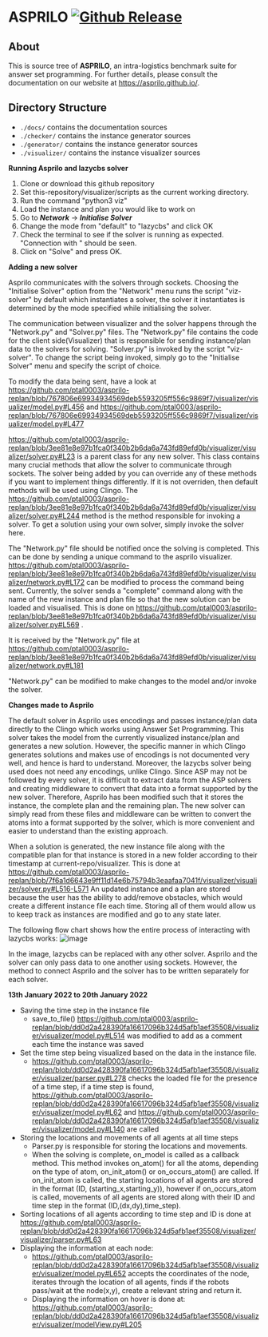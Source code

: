 # ASPRILO [![Github Release](https://img.shields.io/github/release/potassco/asprilo/all.svg)](https://github.com/potassco/asprilo/releases)

## About

This is source tree of **ASPRILO**, an intra-logistics benchmark suite for answer set
programming. For further details, please consult the documentation on our website at
<https://asprilo.github.io/>.


## Directory Structure

- `./docs/` contains the documentation sources
- `./checker/` contains the instance generator sources
- `./generator/` contains the instance generator sources
- `./visualizer/` contains the instance visualizer sources

**Running Asprilo and lazycbs solver**
1. Clone or download this github repository
2. Set this-repository/visualizer/scripts as the current working directory.
3. Run the command "python3 viz"
4. Load the instance and plan you would like to work on
5. Go to **_Network_** -> **_Initialise Solver_** 
6. Change the mode from "default" to "lazycbs" and click OK
7. Check the terminal to see if the solver is running as expected. "Connection with <IP Address>" should be seen.
8. Click on "Solve" and press OK. 

****Adding a new solver****
 
Asprilo communicates with the solvers through sockets. Choosing the "Initialise Solver" option from the "Network" menu runs the script "viz-solver" by default which instantiates a solver, the solver it instantiates is determined by the mode specified while initialising the solver.
  
The communication between visualizer and the solver happens through the "Network.py" and "Solver.py" files. The "Network.py" file contains the code for the client side(Visualizer) that is responsible for sending instance/plan data to the solvers for solving. "Solver.py" is invoked by the script "viz-solver". To change the script being invoked, simply go to the "Initialise Solver" menu and specify the script of choice.

To modify the data being sent, have a look at https://github.com/ptal0003/asprilo-replan/blob/767806e69934934569deb5593205ff556c9869f7/visualizer/visualizer/model.py#L456 and https://github.com/ptal0003/asprilo-replan/blob/767806e69934934569deb5593205ff556c9869f7/visualizer/visualizer/model.py#L477
  
https://github.com/ptal0003/asprilo-replan/blob/3ee81e8e97b1fca0f340b2b6da6a743fd89efd0b/visualizer/visualizer/solver.py#L23 is a parent class for any new solver. This class contains many crucial methods that allow the solver to communicate through sockets. The solver being added by you can override any of these methods if you want to implement things differently. If it is not overriden, then default methods will be used using Clingo. The https://github.com/ptal0003/asprilo-replan/blob/3ee81e8e97b1fca0f340b2b6da6a743fd89efd0b/visualizer/visualizer/solver.py#L244 method is the method responsible for invoking a solver. To get a solution using your own solver, simply invoke the solver here.
  
The "Network.py" file should be notified once the solving is completed. This can be done by sending a unique command to the asprilo visualizer. https://github.com/ptal0003/asprilo-replan/blob/3ee81e8e97b1fca0f340b2b6da6a743fd89efd0b/visualizer/visualizer/network.py#L172 can be modified to process the command being sent. Currently, the solver sends a "complete" command along with the name of the new instance and plan file so that the new solution can be loaded and visualised. This is done on https://github.com/ptal0003/asprilo-replan/blob/3ee81e8e97b1fca0f340b2b6da6a743fd89efd0b/visualizer/visualizer/solver.py#L569 .

It is received by the "Network.py" file at  https://github.com/ptal0003/asprilo-replan/blob/3ee81e8e97b1fca0f340b2b6da6a743fd89efd0b/visualizer/visualizer/network.py#L181

"Network.py" can be modified to make changes to the model and/or invoke the solver.
  
**Changes made to Asprilo**

The default solver in Asprilo uses encodings and passes instance/plan data directly to the Clingo which works using Answer Set Programming. This solver takes the model from the currently visualized instance/plan and generates a new solution. However, the specific manner in which Clingo generates solutions and makes use of encodings is not documented very well, and hence is hard to understand. Moreover, the lazycbs solver being used does not need any encodings, unlike Clingo. Since ASP may not be followed by every solver, it is difficult to extract data from the ASP solvers and creating middleware to convert that data into a format supported by the new solver. Therefore, Asprilo has been modified such that it stores the instance, the complete plan and the remaining plan. The new solver can simply read from these files and middleware can be written to convert the atoms into a format supported by the solver, which is more convenient and easier to understand than the existing approach.

When a solution is generated, the new instance file along with the compatible plan for that instance is stored in a new folder according to their timestamp at current-repo/visualizer. This is done at https://github.com/ptal0003/asprilo-replan/blob/7f6a1d6643e9ff11d14e6b75794b3eaafaa7041f/visualizer/visualizer/solver.py#L516-L571 An updated instance and a plan are stored because the user has the ability to add/remove obstacles, which would create a different instance file each time. Storing all of them would allow us to keep track as instances are modified and go to any state later.

The following flow chart shows how the entire process of interacting with lazycbs works:
  ![image](https://user-images.githubusercontent.com/62492172/148785076-45145e78-3774-46b1-8320-12e1b5929e6d.png)

In the image, lazycbs can be replaced with any other solver. Asprilo and the solver can only pass data to one another using sockets. However, the method to connect Asprilo and the solver has to be written separately for each solver. 
 
**13th January 2022 to 20th January 2022**
- Saving the time step in the instance file 
     * save_to_file() https://github.com/ptal0003/asprilo-replan/blob/dd0d2a428390fa16617096b324d5afb1aef35508/visualizer/visualizer/model.py#L514 was modified to          add as a comment each time the instance was saved
- Set the time step being visualized based on the data in the instance file.
     * https://github.com/ptal0003/asprilo-replan/blob/dd0d2a428390fa16617096b324d5afb1aef35508/visualizer/visualizer/parser.py#L278 checks the loaded file for the        presence of a time step, if a time step is found, https://github.com/ptal0003/asprilo-replan/blob/dd0d2a428390fa16617096b324d5afb1aef35508/visualizer/visualizer/model.py#L62 and https://github.com/ptal0003/asprilo-replan/blob/dd0d2a428390fa16617096b324d5afb1aef35508/visualizer/visualizer/model.py#L140 are called
- Storing the locations and movements of all agents at all time steps
     * Parser.py is responsible for storing the locations and movements.
     * When the solving is complete, on_model is called as a callback method. This method invokes on_atom() for all the atoms, depending on the type of atom,              on_init_atom() or on_occurs_atom() are called. If on_init_atom is called, the starting locations of all agents are stored in the format (ID,                        (starting_x,starting_y)), however if on_occurs_atom is called, movements of all agents are stored along with their ID and time step in the format                    (ID,(dx,dy),time_step).
 - Sorting locations of all agents according to time step and ID is done at https://github.com/ptal0003/asprilo-replan/blob/dd0d2a428390fa16617096b324d5afb1aef35508/visualizer/visualizer/parser.py#L63
- Displaying the information at each node: 
     * https://github.com/ptal0003/asprilo-replan/blob/dd0d2a428390fa16617096b324d5afb1aef35508/visualizer/visualizer/model.py#L652 accepts the coordinates of the          node, iterates through the location of all agents, finds if the robots pass/wait at the node(x,y), create a relevant string and return it.
     * Displaying the information on hover is done at: https://github.com/ptal0003/asprilo-replan/blob/dd0d2a428390fa16617096b324d5afb1aef35508/visualizer/visualizer/modelView.py#L205
 
 

